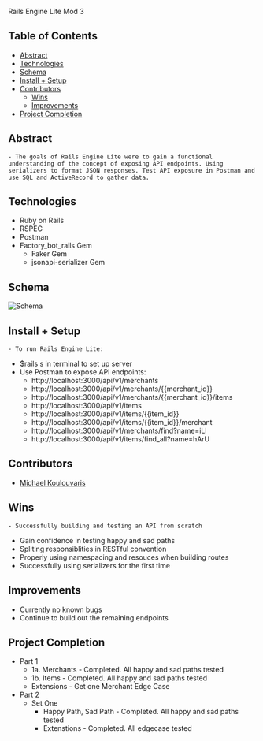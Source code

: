 Rails Engine Lite
Mod 3


## Table of Contents
  - [Abstract](#abstract)
  - [Technologies](#technologies)
  - [Schema](#schema)
  - [Install + Setup](#set-up)
  - [Contributors](#contributors)
	- [Wins](#wins)
	- [Improvements](#Improvements)
  - [Project Completion](#project-completion)

## Abstract
	- The goals of Rails Engine Lite were to gain a functional understanding of the concept of exposing API endpoints. Using serializers to format JSON responses. Test API exposure in Postman and use SQL and ActiveRecord to gather data.

## Technologies
  - Ruby on Rails
  - RSPEC
  - Postman 
  - Factory_bot_rails Gem
	- Faker Gem 
	- jsonapi-serializer Gem

## Schema

![Schema](https://user-images.githubusercontent.com/44381885/187950272-e4efad4f-9964-4c11-a066-d46da2591846.png)


## Install + Setup
	- To run Rails Engine Lite:
  - $rails s in terminal to set up server
  - Use Postman to expose API endpoints:
    - http://localhost:3000/api/v1/merchants
    - http://localhost:3000/api/v1/merchants/{{merchant_id}}
    - http://localhost:3000/api/v1/merchants/{{merchant_id}}/items
    - http://localhost:3000/api/v1/items
    - http://localhost:3000/api/v1/items/{{item_id}}
    - http://localhost:3000/api/v1/items/{{item_id}}/merchant
    - http://localhost:3000/api/v1/merchants/find?name=iLl
    - http://localhost:3000/api/v1/items/find_all?name=hArU

## Contributors
  - [Michael Koulouvaris](https://github.com/mikekoul)

## Wins
	- Successfully building and testing an API from scratch 
  - Gain confidence in testing happy and sad paths 
  - Spliting responsiblities in RESTful convention
  - Properly using namespacing and resouces when building routes
  - Successfully using serializers for the first time

## Improvements
 - Currently no known bugs
 - Continue to build out the remaining endpoints

## Project Completion 
  - Part 1
    - 1a. Merchants - Completed. All happy and sad paths tested
    - 1b. Items - Completed. All happy and sad paths tested
    - Extensions - Get one Merchant Edge Case   
  - Part 2
    - Set One
      - Happy Path, Sad Path - Completed. All happy and sad paths tested
      - Extenstions - Completed. All edgecase tested  




